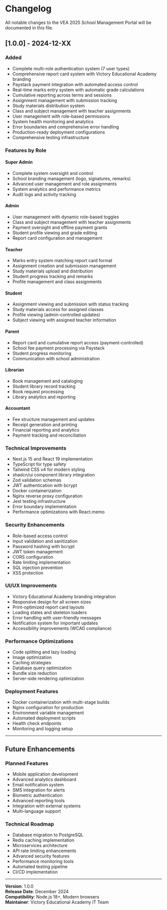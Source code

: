 # Changelog

All notable changes to the VEA 2025 School Management Portal will be documented in this file.

## [1.0.0] - 2024-12-XX

### Added
- Complete multi-role authentication system (7 user types)
- Comprehensive report card system with Victory Educational Academy branding
- Paystack payment integration with automated access control
- Real-time marks entry system with automatic grade calculations
- Cumulative reporting across terms and sessions
- Assignment management with submission tracking
- Study materials distribution system
- Class and subject management with teacher assignments
- User management with role-based permissions
- System health monitoring and analytics
- Error boundaries and comprehensive error handling
- Production-ready deployment configurations
- Comprehensive testing infrastructure

### Features by Role

#### Super Admin
- Complete system oversight and control
- School branding management (logo, signatures, remarks)
- Advanced user management and role assignments
- System analytics and performance metrics
- Audit logs and activity tracking

#### Admin
- User management with dynamic role-based toggles
- Class and subject management with teacher assignments
- Payment oversight and offline payment grants
- Student profile viewing and grade editing
- Report card configuration and management

#### Teacher
- Marks entry system matching report card format
- Assignment creation and submission management
- Study materials upload and distribution
- Student progress tracking and remarks
- Profile management and class assignments

#### Student
- Assignment viewing and submission with status tracking
- Study materials access for assigned classes
- Profile viewing (admin-controlled updates)
- Subject viewing with assigned teacher information

#### Parent
- Report card and cumulative report access (payment-controlled)
- School fee payment processing via Paystack
- Student progress monitoring
- Communication with school administration

#### Librarian
- Book management and cataloging
- Student library record tracking
- Book request processing
- Library analytics and reporting

#### Accountant
- Fee structure management and updates
- Receipt generation and printing
- Financial reporting and analytics
- Payment tracking and reconciliation

### Technical Improvements
- Next.js 15 and React 19 implementation
- TypeScript for type safety
- Tailwind CSS v4 for modern styling
- shadcn/ui component library integration
- Zod validation schemas
- JWT authentication with bcrypt
- Docker containerization
- Nginx reverse proxy configuration
- Jest testing infrastructure
- Error boundary implementation
- Performance optimizations with React.memo

### Security Enhancements
- Role-based access control
- Input validation and sanitization
- Password hashing with bcrypt
- JWT token management
- CORS configuration
- Rate limiting implementation
- SQL injection prevention
- XSS protection

### UI/UX Improvements
- Victory Educational Academy branding integration
- Responsive design for all screen sizes
- Print-optimized report card layouts
- Loading states and skeleton loaders
- Error handling with user-friendly messages
- Notification system for important updates
- Accessibility improvements (WCAG compliance)

### Performance Optimizations
- Code splitting and lazy loading
- Image optimization
- Caching strategies
- Database query optimization
- Bundle size reduction
- Server-side rendering optimization

### Deployment Features
- Docker containerization with multi-stage builds
- Nginx configuration for production
- Environment variable management
- Automated deployment scripts
- Health check endpoints
- Monitoring and logging setup

---

## Future Enhancements

### Planned Features
- Mobile application development
- Advanced analytics dashboard
- Email notification system
- SMS integration for alerts
- Biometric authentication
- Advanced reporting tools
- Integration with external systems
- Multi-language support

### Technical Roadmap
- Database migration to PostgreSQL
- Redis caching implementation
- Microservices architecture
- API rate limiting enhancements
- Advanced security features
- Performance monitoring tools
- Automated testing pipeline
- CI/CD implementation

---

**Version**: 1.0.0  
**Release Date**: December 2024  
**Compatibility**: Node.js 18+, Modern browsers  
**Maintainer**: Victory Educational Academy IT Team

